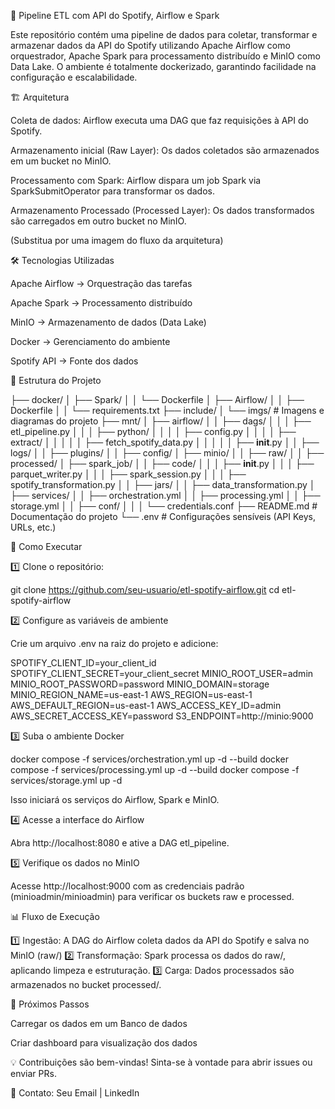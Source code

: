 🎵 Pipeline ETL com API do Spotify, Airflow e Spark

Este repositório contém uma pipeline de dados para coletar, transformar e armazenar dados da API do Spotify utilizando Apache Airflow como orquestrador, Apache Spark para processamento distribuído e MinIO como Data Lake. O ambiente é totalmente dockerizado, garantindo facilidade na configuração e escalabilidade.

🏗️ Arquitetura

Coleta de dados: Airflow executa uma DAG que faz requisições à API do Spotify.

Armazenamento inicial (Raw Layer): Os dados coletados são armazenados em um bucket no MinIO.

Processamento com Spark: Airflow dispara um job Spark via SparkSubmitOperator para transformar os dados.

Armazenamento Processado (Processed Layer): Os dados transformados são carregados em outro bucket no MinIO.

 (Substitua por uma imagem do fluxo da arquitetura)

🛠️ Tecnologias Utilizadas

Apache Airflow → Orquestração das tarefas

Apache Spark → Processamento distribuído

MinIO → Armazenamento de dados (Data Lake)

Docker → Gerenciamento do ambiente

Spotify API → Fonte dos dados

📂 Estrutura do Projeto

├── docker/
│   ├── Spark/
│   │   └── Dockerfile
│   ├── Airflow/
│   │   ├── Dockerfile
│   │   └── requirements.txt
├── include/
│   └── imgs/                 # Imagens e diagramas do projeto
├── mnt/
│   ├── airflow/
│   │   ├── dags/
│   │   │   ├── etl_pipeline.py
│   │   │   ├── python/
│   │   │   │   ├── config.py
│   │   │   │   ├── extract/
│   │   │   │   │   ├── fetch_spotify_data.py
│   │   │   │   │   ├── __init__.py
│   │   ├── logs/
│   │   ├── plugins/
│   │   ├── config/
│   ├── minio/
│   │   ├── raw/
│   │   ├── processed/
│   ├── spark_job/
│   │   ├── code/
│   │   │   ├── __init__.py
│   │   │   ├── parquet_writer.py
│   │   │   ├── spark_session.py
│   │   │   ├── spotify_transformation.py
│   │   ├── jars/
│   │   ├── data_transformation.py
│   ├── services/
│   │   ├── orchestration.yml
│   │   ├── processing.yml
│   │   ├── storage.yml
│   │   ├── conf/
│   │   │   └── credentials.conf
├── README.md                  # Documentação do projeto
└── .env                       # Configurações sensíveis (API Keys, URLs, etc.)

🚀 Como Executar

1️⃣ Clone o repositório:

git clone https://github.com/seu-usuario/etl-spotify-airflow.git
cd etl-spotify-airflow

2️⃣ Configure as variáveis de ambiente

Crie um arquivo .env na raiz do projeto e adicione:

SPOTIFY_CLIENT_ID=your_client_id
SPOTIFY_CLIENT_SECRET=your_client_secret
MINIO_ROOT_USER=admin
MINIO_ROOT_PASSWORD=password
MINIO_DOMAIN=storage
MINIO_REGION_NAME=us-east-1
AWS_REGION=us-east-1
AWS_DEFAULT_REGION=us-east-1
AWS_ACCESS_KEY_ID=admin
AWS_SECRET_ACCESS_KEY=password
S3_ENDPOINT=http://minio:9000

3️⃣ Suba o ambiente Docker

docker compose -f services/orchestration.yml up -d --build
docker compose -f services/processing.yml up -d --build
docker compose -f services/storage.yml up -d 

Isso iniciará os serviços do Airflow, Spark e MinIO.

4️⃣ Acesse a interface do Airflow

Abra http://localhost:8080 e ative a DAG etl_pipeline.

5️⃣ Verifique os dados no MinIO

Acesse http://localhost:9000 com as credenciais padrão (minioadmin/minioadmin) para verificar os buckets raw e processed.

📊 Fluxo de Execução

1️⃣ Ingestão: A DAG do Airflow coleta dados da API do Spotify e salva no MinIO (raw/)
2️⃣ Transformação: Spark processa os dados do raw/, aplicando limpeza e estruturação.
3️⃣ Carga: Dados processados são armazenados no bucket processed/.

📌 Próximos Passos

Carregar os dados em um Banco de dados

Criar dashboard para visualização dos dados

💡 Contribuições são bem-vindas! Sinta-se à vontade para abrir issues ou enviar PRs.

📩 Contato: Seu Email | LinkedIn
